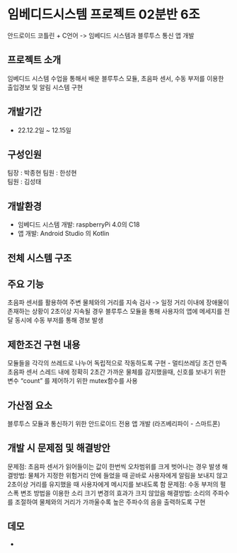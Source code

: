 # 임베디드시스템 프로젝트 02분반 6조
안드로이드 코틀린 + C언어 -> 임베디드 시스템과 블루투스 통신 앱 개발
## 프로젝트 소개
임베디드 시스템 수업을 통해서 배운 블루투스 모듈, 초음파 센서, 수동 부저를 이용한 출입경보 및 알림 시스템 구현
## 개발기간
- 22.12.2일 ~ 12.15일
## 구성인원
팀장 : 박종현 
팀원 : 한성현  
팀원 : 김성태
## 개발환경
- 임베디드 시스템 개발: raspberryPi 4.0의 C18
- 앱 개발: Android Studio 의 Kotlin
## 전체 시스템 구조
## 주요 기능
초음파 센서를 활용하여 주변 물체와의 거리를 지속 검사 ->
일정 거리 이내에 장애물이 존재하는 상황이 2초이상 지속될 경우 블루투스 모듈을 통해 사용자의 앱에 메세지를 전달 
동시에 수동 부저를 통해 경보 발생
## 제한조건 구현 내용
모듈들을 각각의 쓰레드로 나누어 독립적으로 작동하도록 구현 - 멀티쓰레딩 조건 만족
초음파 센서 스레드 내에 정확히 2초간 가까운 물체를 감지했을때, 신호를 보내기 위한 변수 “count” 를 제어하기 위한 
mutex함수를 사용
## 가산점 요소
블루투스 모듈과 통신하기 위한 안드로이드 전용 앱 개발 (라즈베리파이 - 스마트폰) 
## 개발 시 문제점 및 해결방안
 문제점: 초음파 센서가 읽어들이는 값이 한번씩 오차범위를 크게 벗어나는 경우 발생 
 해결방법: 물체가 지정한 위험거리 안에 들었을 때 곧바로 사용자에게 알림을 보내지 않고 
          2초이상 거리를 유지했을 때 사용자에게 메시지를 보내도록 함 
 문제점: 수동 부저의 펄스폭 변조 방법을 이용한 소리 크기 변경의 효과가 크지 않았음
 해결방법: 소리의 주파수를 조절하여 물체와의 거리가 가까울수록 높은 주파수의 음을 출력하도록 구현
## 데모
-

